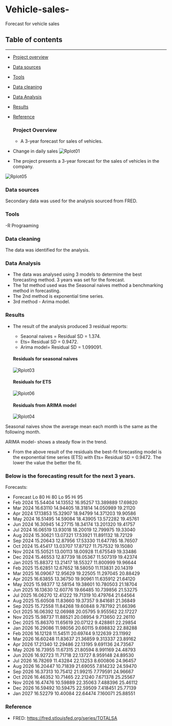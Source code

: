 # Vehicle-sales-
Forecast for vehicle sales 


## Table of contents
---
- [Project overview](#project-overview)
- [Data sources](#data-sources)
- [Tools](#tools)
- [Data cleaning](#data-cleaning)
- [Data Analysis](#data-analysis)
- [Results](#results)
- [Reference](#reference)

  ### Project Overview
  - A 3-year forecast for sales of vehicles.

- Change in daily sales
   ![Rplot01](https://github.com/taiwoamao1/Vehicle-sales-/assets/112169247/b5d9d162-7cba-4a53-b8b6-81ae9ff39452)

- The project presents a 3-year forecast for the sales of vehicles in the company.

![Rplot05](https://github.com/taiwoamao1/Vehicle-sales-/assets/112169247/fdb8d5c4-35d7-4c12-9d04-9398c27759a2)


### Data sources

Secondary data was used for the analysis sourced from FRED.

### Tools 
-R Prograaming 

### Data cleaning
The data was identified for the analysis.

### Data Analysis
- The data was analysed using 3 models to determine the best forecasting method. 3 years was set for the forecast.
- The 1st method used was the Seasonal naives method a benchmarking method in forecasting.
- The 2nd method is exponential time series.
- 3rd method - Arima model.
### Results
- The result of the analysis produced 3 residual reports:
  - Seaonal naives = Residual SD = 1.374.
  - Ets= Residual SD = 0.9472.
  - Arima model= Residual SD = 1.099091.
 
  #### Residuals for seasonal naives
    
    ![Rplot03](https://github.com/taiwoamao1/Vehicle-sales-/assets/112169247/e9f3d0db-fb93-48f6-80c8-f7e8111b9a56)
  #### Residuals for ETS
   ![Rplot06](https://github.com/taiwoamao1/Vehicle-sales-/assets/112169247/f5f87504-4434-4415-9fd7-5806d7571006)


  #### Residuals from ARIMA model
    
   ![Rplot04](https://github.com/taiwoamao1/Vehicle-sales-/assets/112169247/b2593a2c-dc69-4b9c-97ad-c2f4aef55ebb)



Seasonal naives show the average mean each month is the same as the following month.

ARIMA model- shows a steady flow in the trend.
- From the above result of the residuals the best-fit forecasting model is the exponential time series (ETS) with  Ets= Residual SD = 0.9472. The lower the value the better the fit.

### Below is the forecasting result for the next 3 years. 


Forecasts:
- Forecast       Lo 80    Hi 80     Lo 95    Hi 95
- Feb 2024       15.54404 14.13552 16.95257 13.389889 17.69820
- Mar 2024       16.63110 14.94405 18.31814 14.050989 19.21120
- Apr 2024       17.13853 15.32907 18.94799 14.371203 19.90586
- May 2024       16.51495 14.59084 18.43905 13.572282 19.45761
- Jun 2024       16.30945 14.27715 18.34174 13.201320 19.41757
- Jul 2024       16.06519 13.93018 18.20019 12.799975 19.33040
- Aug 2024       15.30621 13.07321 17.53921 11.891132 18.72129
- Sep 2024       15.20643 12.87956 17.53330 11.647785 18.76507
- Oct 2024       15.45417 13.03707 17.87127 11.757532 19.15080
- Nov 2024       15.50521 13.00113 18.00928 11.675549 19.33486
- Dec 2024       15.46553 12.87739 18.05367 11.507319 19.42374
- Jan 2025       15.88372 13.21417 18.55327 11.800999 19.96644
- Feb 2025       15.62851 12.67652 18.58050 11.113831 20.14319
- Mar 2025       16.09067 12.95629 19.22505 11.297045 20.88429
- Apr 2025       16.63855 13.36750 19.90961 11.635912 21.64120
- May 2025       15.98377 12.58154 19.38601 10.780503 21.18704
- Jun 2025       16.13630 12.60776 19.66485 10.739856 21.53275
- Jul 2025       16.06270 12.41222 19.71319 10.479764 21.64564
- Aug 2025       15.60508 11.83660 19.37357  9.841681 21.36849
- Sep 2025       15.72558 11.84268 19.60848  9.787192 21.66396
- Oct 2025       16.06392 12.06988 20.05795  9.955562 22.17227
- Nov 2025       15.98737 11.88521 20.08954  9.713650 22.26110
- Dec 2025       15.86370 11.65619 20.07122  9.428861 22.29854
- Jan 2026       16.29086 11.98056 20.60115  9.698832 22.88288
- Feb 2026       16.12128 11.54511 20.69744  9.122639 23.11992
- Mar 2026       16.60248 11.83637 21.36859  9.313337 23.89162
- Apr 2026       17.21340 12.29486 22.13195  9.691136 24.73567
- May 2026       16.73955 11.67315 21.80594  8.991169 24.48793
- Jun 2026       16.92723 11.71718 22.13727  8.959148 24.89530
- Jul 2026       16.78269 11.43284 22.13253  8.600806 24.96457
- Aug 2026       16.20447 10.71839 21.69055  7.814232 24.59470
- Sep 2026       16.37313 10.75412 21.99215  7.779591 24.96667
- Oct 2026       16.46352 10.71465 22.21240  7.671378 25.25567
- Nov 2026       16.47476 10.59889 22.35063  7.488396 25.46112
- Dec 2026       16.59492 10.59475 22.59509  7.418451 25.77139
- Jan 2027       16.52279 10.40084 22.64474  7.160071 25.88551

### Reference
- FRED: https://fred.stlouisfed.org/series/TOTALSA 
